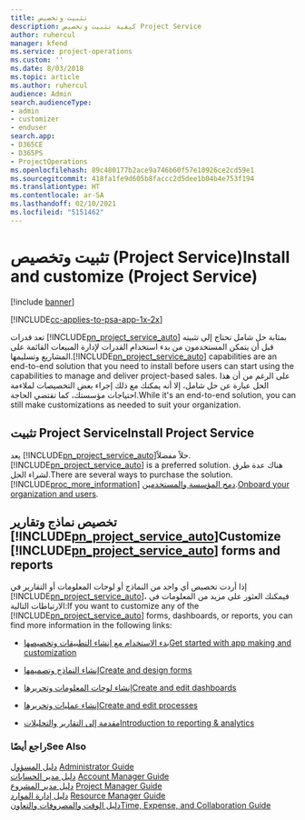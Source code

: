 ```yaml
---
title: تثبيت وتخصيص
description: كيفية تثبيت وتخصيص Project Service
author: ruhercul
manager: kfend
ms.service: project-operations
ms.custom: ''
ms.date: 8/03/2018
ms.topic: article
ms.author: ruhercul
audience: Admin
search.audienceType:
- admin
- customizer
- enduser
search.app:
- D365CE
- D365PS
- ProjectOperations
ms.openlocfilehash: 89c480177b2ace9a746b60f57e10926ce2cd59e1
ms.sourcegitcommit: 418fa1fe9d605b8faccc2d5dee1b04b4e753f194
ms.translationtype: HT
ms.contentlocale: ar-SA
ms.lasthandoff: 02/10/2021
ms.locfileid: "5151462"
---
```

# <a name="install-and-customize-project-service"></a><span data-ttu-id="ee94c-103">تثبيت وتخصيص (Project Service)</span><span class="sxs-lookup"><span data-stu-id="ee94c-103">Install and customize (Project Service)</span></span>

[!include [banner](../includes/psa-now-project-operations.md)]

[!INCLUDE[cc-applies-to-psa-app-1x-2x](../includes/cc-applies-to-psa-app-1x-2x.md)]

<span data-ttu-id="ee94c-104">تعد قدرات [!INCLUDE[pn_project_service_auto](../includes/pn-project-service-auto.md)] بمثابة حل شامل تحتاج إلى تثبيته قبل أن يتمكن المستخدمون من بدء استخدام القدرات لإدارة المبيعات القائمة على المشاريع وتسليمها.</span><span class="sxs-lookup"><span data-stu-id="ee94c-104">[!INCLUDE[pn_project_service_auto](../includes/pn-project-service-auto.md)] capabilities are an end-to-end solution that you need to install before users can start using the capabilities to manage and deliver project-based sales.</span></span> <span data-ttu-id="ee94c-105">على الرغم من أن هذا الحل عبارة عن حل شامل، إلا أنه يمكنك مع ذلك إجراء بعض التخصيصات لملاءمة احتياجات مؤسستك، كما تقتضي الحاجة.</span><span class="sxs-lookup"><span data-stu-id="ee94c-105">While it's an end-to-end solution, you can still make customizations as needed to suit your organization.</span></span>  
<!-- TODO: I expect to find the information on how to get and install this here. Please find that and add it here. Same for Project Service.--> 
  
## <a name="install-project-service"></a><span data-ttu-id="ee94c-106">تثبيت Project Service</span><span class="sxs-lookup"><span data-stu-id="ee94c-106">Install Project Service</span></span>  
 <span data-ttu-id="ee94c-107">يعد [!INCLUDE[pn_project_service_auto](../includes/pn-project-service-auto.md)]حلاً مفضلاً.</span><span class="sxs-lookup"><span data-stu-id="ee94c-107">[!INCLUDE[pn_project_service_auto](../includes/pn-project-service-auto.md)] is a preferred solution.</span></span> <span data-ttu-id="ee94c-108">هناك عدة طرق لشراء الحل.</span><span class="sxs-lookup"><span data-stu-id="ee94c-108">There are several ways to purchase the solution.</span></span> [!INCLUDE[proc_more_information](../includes/proc-more-information.md)] <span data-ttu-id="ee94c-109">[دمج المؤسسة والمستخدمين](https://docs.microsoft.com/dynamics365/customerengagement/on-premises/admin/onboard-your-organization-and-users-to-dynamics-365-online).</span><span class="sxs-lookup"><span data-stu-id="ee94c-109">[Onboard your organization and users](https://docs.microsoft.com/dynamics365/customerengagement/on-premises/admin/onboard-your-organization-and-users-to-dynamics-365-online).</span></span>  
  
## <a name="customize-pn_project_service_auto-forms-and-reports"></a><span data-ttu-id="ee94c-110">تخصيص نماذج وتقارير [!INCLUDE[pn_project_service_auto](../includes/pn-project-service-auto.md)]</span><span class="sxs-lookup"><span data-stu-id="ee94c-110">Customize [!INCLUDE[pn_project_service_auto](../includes/pn-project-service-auto.md)] forms and reports</span></span>  
 <span data-ttu-id="ee94c-111">إذا أردت تخصيص أي واحد من النماذج أو لوحات المعلومات أو التقارير في [!INCLUDE[pn_project_service_auto](../includes/pn-project-service-auto.md)]، فيمكنك العثور على مزيد من المعلومات في الارتباطات التالية:</span><span class="sxs-lookup"><span data-stu-id="ee94c-111">If you want to customize any of the [!INCLUDE[pn_project_service_auto](../includes/pn-project-service-auto.md)] forms, dashboards, or reports, you can find more information in the following links:</span></span>  
  
- [<span data-ttu-id="ee94c-112">بدء الاستخدام مع إنشاء التطبيقات وتخصيصها</span><span class="sxs-lookup"><span data-stu-id="ee94c-112">Get started with app making and customization</span></span>](https://docs.microsoft.com/dynamics365/customerengagement/on-premises/customize/getting-started-customization)  
  
- [<span data-ttu-id="ee94c-113">إنشاء النماذج وتصميمها</span><span class="sxs-lookup"><span data-stu-id="ee94c-113">Create and design forms</span></span>](https://docs.microsoft.com/dynamics365/customerengagement/on-premises/customize/create-design-forms)  
  
- [<span data-ttu-id="ee94c-114">إنشاء لوحات المعلومات وتحريرها</span><span class="sxs-lookup"><span data-stu-id="ee94c-114">Create and edit dashboards</span></span>](https://docs.microsoft.com/dynamics365/customerengagement/on-premises/customize/create-edit-dashboards)  
  
- [<span data-ttu-id="ee94c-115">إنشاء عمليات وتحريرها</span><span class="sxs-lookup"><span data-stu-id="ee94c-115">Create and edit processes</span></span>](https://docs.microsoft.com/dynamics365/customerengagement/on-premises/customize/guide-staff-through-common-tasks-processes)  
  
- [<span data-ttu-id="ee94c-116">مقدمة إلى التقارير والتحليلات</span><span class="sxs-lookup"><span data-stu-id="ee94c-116">Introduction to reporting & analytics</span></span>](https://docs.microsoft.com/dynamics365/customerengagement/on-premises/analytics/reporting-analytics-with-dynamics-365)  
  
### <a name="see-also"></a><span data-ttu-id="ee94c-117">راجع أيضًا</span><span class="sxs-lookup"><span data-stu-id="ee94c-117">See Also</span></span>  
 <span data-ttu-id="ee94c-118">[دليل المسؤول](../psa/admin-guide.md) </span><span class="sxs-lookup"><span data-stu-id="ee94c-118">[Administrator Guide](../psa/admin-guide.md) </span></span>  
 <span data-ttu-id="ee94c-119">[دليل مدير الحسابات](../psa/account-manager-guide.md) </span><span class="sxs-lookup"><span data-stu-id="ee94c-119">[Account Manager Guide](../psa/account-manager-guide.md) </span></span>  
 <span data-ttu-id="ee94c-120">[دليل مدير المشروع](../psa/project-manager-guide.md) </span><span class="sxs-lookup"><span data-stu-id="ee94c-120">[Project Manager Guide](../psa/project-manager-guide.md) </span></span>  
 <span data-ttu-id="ee94c-121">[دليل إدارة الموارد](../psa/resource-manager-guide.md) </span><span class="sxs-lookup"><span data-stu-id="ee94c-121">[Resource Manager Guide](../psa/resource-manager-guide.md) </span></span>  
 [<span data-ttu-id="ee94c-122">دليل الوقت والمصروفات والتعاون</span><span class="sxs-lookup"><span data-stu-id="ee94c-122">Time, Expense, and Collaboration Guide</span></span>](../psa/time-expense-collaboration-guide.md)
